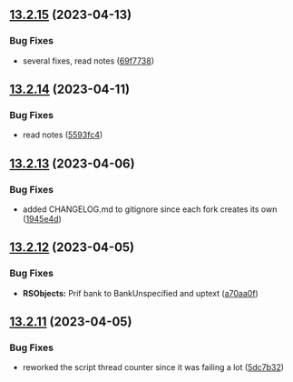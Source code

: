 ## [13.2.15](https://github.com/Torwent/WaspLib/compare/v13.2.14...v13.2.15) (2023-04-13)


### Bug Fixes

* several fixes, read notes ([69f7738](https://github.com/Torwent/WaspLib/commit/69f7738cb01f2184d2124e5b6ccd2e14e57dcf4c))



## [13.2.14](https://github.com/Torwent/WaspLib/compare/v13.2.13...v13.2.14) (2023-04-11)


### Bug Fixes

* read notes ([5593fc4](https://github.com/Torwent/WaspLib/commit/5593fc4430f1c6e3da7daafe9aa47a1a599ad84f))



## [13.2.13](https://github.com/Torwent/WaspLib/compare/v13.2.12...v13.2.13) (2023-04-06)


### Bug Fixes

* added CHANGELOG.md to gitignore since each fork creates its own ([1945e4d](https://github.com/Torwent/WaspLib/commit/1945e4d86f618826ddf02cfaa85088b8b5023317))



## [13.2.12](https://github.com/Torwent/WaspLib/compare/v13.2.11...v13.2.12) (2023-04-05)


### Bug Fixes

* **RSObjects:** Prif bank to BankUnspecified and uptext  ([a70aa0f](https://github.com/Torwent/WaspLib/commit/a70aa0ff6fbd188b5582e27af9f4e5dca008affa))



## [13.2.11](https://github.com/Torwent/WaspLib/compare/v13.2.10...v13.2.11) (2023-04-05)


### Bug Fixes

* reworked the script thread counter since it was failing a lot ([5dc7b32](https://github.com/Torwent/WaspLib/commit/5dc7b32b17047698ac8ce526aded0e31b150a17b))



